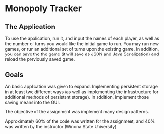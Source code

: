 # Monopoly Tracker
## The Application
To use the application, run it, and input the names of each player, as well as the number of turns you would like the initial game to run. You may run new games, or run an additional set of turns upon the existing game. In addition, you can save the the game (it will save as JSON and Java Serialization) and reload the previously saved game.

## Goals
An basic application was given to expand. Implementing persistent storage in at least two different ways (as well as implementing the infrastructure for additional methods of persistent storage). In addition, implement those saving means into the GUI.

The objective of the assignment was implement many design patterns.

Approximately 60% of the code was written for the assignment, and 40% was written by the instructor (Winona State University)

